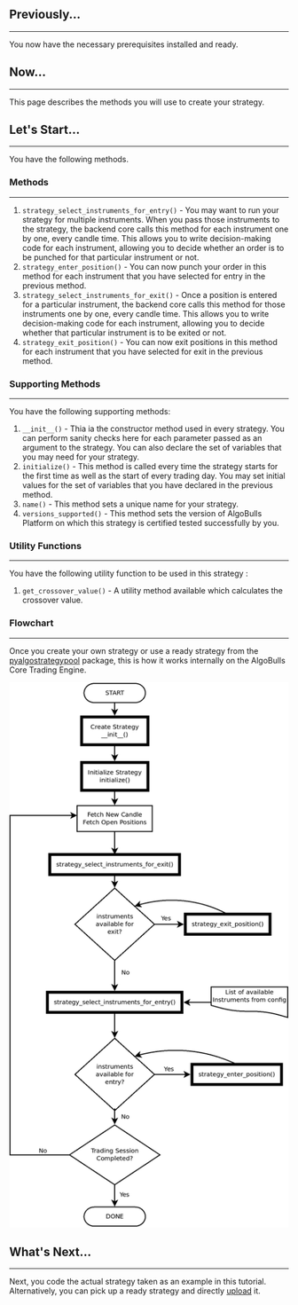 ## Previously...
---
You now have the necessary prerequisites installed and ready.

## Now...
---
This page describes the methods you will use to create your strategy. 

## Let's Start...
---
You have the following methods.

### Methods
---
1. `strategy_select_instruments_for_entry()` - You may want to run your strategy for multiple instruments. When you pass those instruments to the strategy, 
the backend core calls this method for each instrument one by one, every candle time. This allows you to write decision-making code for each instrument, 
allowing you to decide whether an order is to be punched for that particular instrument or not.
2. `strategy_enter_position()` - You can now punch your order in this method for each instrument that you have selected for entry in the previous method.
3. `strategy_select_instruments_for_exit()` - Once a position is entered for a particular instrument, the backend core calls this method for those 
instruments one by one, every candle time. This allows you to write decision-making code for each instrument, allowing you to decide whether that 
particular instrument is to be exited or not.
4. `strategy_exit_position()` - You can now exit positions in this method for each instrument that you have selected for exit in the previous method.

### Supporting Methods
---
You have the following supporting methods:

1. `__init__()` - Thia ia the constructor method used in every strategy. You can perform sanity checks here for each parameter passed as an argument to the strategy.
You can also declare the set of variables that you may need for your strategy.   
2. `initialize()` - This method is called every time the strategy starts for the first time as well as the start of every trading day. 
You may set initial values for the set of variables that you have declared in the previous method. 
3. `name()` - This method sets a unique name for your strategy.
4. `versions_supported()` - This method sets the version of AlgoBulls Platform on which this strategy is certified tested successfully by you.

### Utility Functions
---
You have the following utility function to be used in this strategy :

1. `get_crossover_value()` - A utility method available which calculates the crossover value. 

### Flowchart
---
Once you create your own strategy or use a ready strategy from the [pyalgostrategypool](https://github.com/algobulls/pyalgostrategypool) package, this is how it works internally on the AlgoBulls Core Trading Engine.

![Flowchart](flow1.png "How does a Strategy work")

## What's Next...
---
Next, you code the actual strategy taken as an example in this tutorial. Alternatively, you can pick up a ready strategy and directly [upload](upload.md) it.